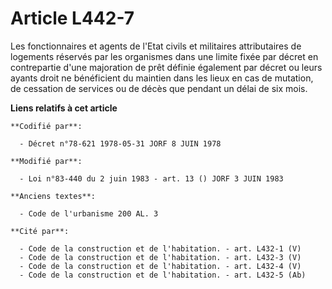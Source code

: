 # Article L442-7

Les fonctionnaires et agents de l'Etat civils et militaires attributaires de logements réservés par les organismes dans une
limite fixée par décret en contrepartie d'une majoration de prêt définie également par décret ou leurs ayants droit ne
bénéficient du maintien dans les lieux en cas de mutation, de cessation de services ou de décès que pendant un délai de six
mois.

**Liens relatifs à cet article**

	**Codifié par**:

	  - Décret n°78-621 1978-05-31 JORF 8 JUIN 1978

	**Modifié par**:

	  - Loi n°83-440 du 2 juin 1983 - art. 13 () JORF 3 JUIN 1983

	**Anciens textes**:

	  - Code de l'urbanisme 200 AL. 3

	**Cité par**:

	  - Code de la construction et de l'habitation. - art. L432-1 (V)
	  - Code de la construction et de l'habitation. - art. L432-3 (V)
	  - Code de la construction et de l'habitation. - art. L432-4 (V)
	  - Code de la construction et de l'habitation. - art. L432-5 (Ab)
